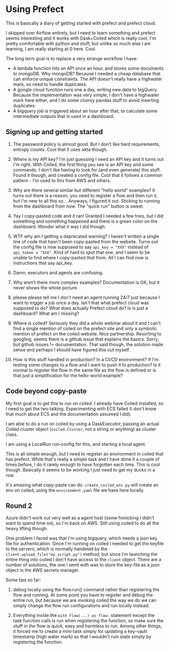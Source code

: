 # Using Prefect

This is basically a diary of getting started with prefect and prefect cloud.

I skipped over Airflow entirely, but I need to learn something and prefect seems interesting and it works with Dask+Coiled which is really cool. I'm pretty comfortable with python and stuff, but unlike so much else I am learning, I am really starting at 0 here. Cool.

The long term goal is to replace a very strange workflow I have:

- A lambda function hits an API once an hour, and stores some documents to mongoDB. Why mongoDB? Because I needed a cheap database that can enforce unique constraints. The API doesn't really have a highwater mark, so need to handle duplicates.
- A google cloud function runs one a day, writing new data to bigQuery. Because the implementation was very simple, I don't have a highwater mark here either, and I do some clumsy pandas stuff to avoid inserting duplicates.
- A bigquery job is triggered about an hour after that, to calculate some intermediate outputs that is used in a dashboard.

## Signing up and getting started

1. The password policy is almost good. But I don't like hard requirements, entropy counts. Cool that it uses okta though.

2. Where is my API key? I'm just guessing I need an API key and it turns out I'm right. With Coiled, the first thing you see is an API key and some commands. I don't like having to look for (and even generate) this stuff. Found it though, and created a config file. Cool that it follows a common pattern - I'm used to this from AWS and others.

3. Why are there several similar but different "hello world" examples? It turns out there is a reason, you need to register a flow and then run it, but I'm new to all this so... Anyways, I figured it out. Sticking to running from the dashboard from now. The "quick run" button is sweet.

4. Yay I copy-pasted code and it ran! Granted I needed a few tries, but I did something and something happened and there is a green color on the dashboard. Wonder what it was I did though.

5. WTF why am I getting a deprecated warning? I haven't written a single line of code that hasn't been copy-pasted from the website. Turns out the config file is now supposed to say `api_key = "XXX"` instead of `api_token = "XXX"`. Kind of hard to spot that one, and I seem to be unable to find where I copy-pasted that from. All I can find now is instructions that say api_key.

6. Damn, executors and agents are confusing.

7. Why aren't there more complex examples? Documentation is OK, but it never shows the whole picture.

8. please please tell me I don't need an agent running 24/7 just because I want to trigger a job once a day. Isn't that what prefect cloud was supposed to do? What does actually Prefect cloud do? Is is just a dashboard? What am I missing?

9. Where is coiled? Seriously they did a whole webinar about it and I can't find a single mention of coiled on the prefect site and only a symbolic mention of prefect on the coiled website. Nice partnership. Resorting to googling, seems there is a github issue that explains the basics. Sorry, but github issues != documentation. That said though, the solution made sense and perhaps I should have figured this out myself.

10. How is this stuff handled in production? In a CI/CD environment? If I'm testing some changes to a flow and I want to push it to production? Is it normal to register the flow in the same file as the flow is defined or is that just a simplification for the hello-world example?

## Code beyond copy-paste

My first goal is to get this to run on coiled. I already have Coiled installed, so I need to get the two talking. Experimenting with ECS failed (I don't know that much about ECS and the documentation assumed I did).

I am able to do a run on coiled by using a DaskExecutor, passing an actual Coiled cluster object (`coiled.Cluster`, not a string or anything) as cluster class.

I am using a LocalRun run-config for this, and starting a local agent.

This is all simple enough, but I need to register an environment in coiled that has prefect. While that's really a simple task and I have done it a couple of times before, I do it rarely enough to have forgotten each time. This is cool though. Basically it seems to be working I just need to get my ducks in a row.

It's amazing what copy-paste can do. `create_coiled_env.py` will create an env on coiled, using the `environment.yaml` file we have here locally.


## Round 2

Azure didn't work out very well as a agent host (some finnicking I didn't want to spend time on), so I'm back on AWS. Still using coiled to do all the heavy lifting though.

One problem I faced was that I'm using bigquery, which needs a json key file for authentication. Since I'm running on coiled i needed to get the keyfile to the servers, which is normally handeled by the `client.upload_file("my_script.py")` method, but since I'm launching the entire thing into coiled I don't have access to the `client` object. There are a number of solutions, the one I went with was to store the key-file as a json object in the AWS secrets manager.

Some tips so far:
1. debug locally using the flow.run() command rather than registering the flow and running. At some point you have to register and debug the entire run, but because we are invoking coiled the way we do we can simply change the flow run configurations and run locally instead.

2. Everything inside the `with Flow(...) as flow:` statement except the task function calls is run when registering the function, so make sure the stuff in the flow is quick, easy and harmless to run. Among other things, it forced me to create a mini-task simply for updating a key-vault timestamp (high water mark) so that I wouldn't ruin state simply by registering the function.
